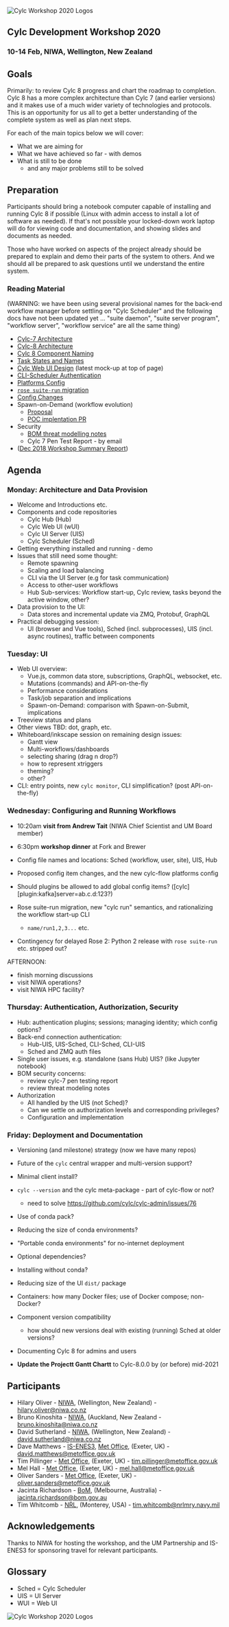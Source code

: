 ![Cylc Workshop 2020 Logos](img/logos-2020.png)

## Cylc Development Workshop 2020
### 10-14 Feb, NIWA, Wellington, New Zealand

## Goals

Primarily: to review Cylc 8 progress and chart the roadmap to completion. Cylc
8 has a more complex architecture than Cylc 7 (and earlier versions) and it makes
use of a much wider variety of technologies and protocols. This is an
opportunity for us all to get a better understanding of the complete system as
well as plan next steps.

For each of the main topics below we will cover:
  - What we are aiming for
  - What we have achieved so far - with demos
  - What is still to be done
    - and any major problems still to be solved

## Preparation

Participants should bring a notebook computer capable of installing and running
Cylc 8 if possible (Linux with admin access to install a lot of software as
needed). If that's not possible your locked-down work laptop will do for
viewing code and documentation, and showing slides and documents as needed.

Those who have worked on aspects of the project already should be prepared to
explain and demo their parts of the system to others. And we should all be
prepared to ask questions until we understand the entire system.

### Reading Material

(WARNING: we have been using several provisional names for the back-end
workflow manager before settling on "Cylc Scheduler" and the following docs
have not been updated yet ... "suite daemon", "suite server program",
"workflow server", "workflow service" are all the same thing)

 - [Cylc-7 Architecture](cylc-7-architecture.md)
 - [Cylc-8 Architecture](cylc-8-architecture.md)
 - [Cylc 8 Component Naming](proposal-component-names.md)
 - [Task States and Names](proposal-state-names.md)
 - [Cylc Web UI Design](https://github.com/cylc/cylc-ui/pull/87) (latest mock-up at top of page)
 - [CLI-Scheduler Authentication](proposal-cli-wfs-authentication.md)
 - [Platforms Config](proposal-platforms.md)
 - [`rose suite-run` migration](proposal-rose-suite-run.md)
 - [Config Changes](proposal-config-changes.md)
 - Spawn-on-Demand (workflow evolution)
     - [Proposal](proposal-spawn-on-d.md)
     - [POC implentation PR](https://github.com/cylc/cylc-flow/pull/3474)
 - Security
     - [BOM threat modelling notes](threats.md)
     - Cylc 7 Pen Test Report - by email
- ([Dec 2018 Workshop Summary Report](dec-workshop-report.md))


## Agenda

### Monday: Architecture and Data Provision

- Welcome and Introductions etc.
- Components and code repositories
    - Cylc Hub (Hub)
    - Cylc Web UI (wUI)
    - Cylc UI Server (UIS)
    - Cylc Scheduler (Sched)
- Getting everything installed and running - demo
- Issues that still need some thought:
  - Remote spawning
  - Scaling and load balancing
  - CLI via the UI Server (e.g for task communication)
  - Access to other-user workflows
  - Hub Sub-services: Workflow start-up, Cylc review, tasks beyond the active window, other?
- Data provision to the UI:
   - Data stores and incremental update via ZMQ, Protobuf, GraphQL
- Practical debugging session:
  - UI (browser and Vue tools), Sched (incl. subprocesses), UIS (incl. async
    routines), traffic between components


### Tuesday: UI

- Web UI overview:
  - Vue.js, common data store, subscriptions, GraphQL, websocket, etc.
  - Mutations (commands) and API-on-the-fly
  - Performance considerations
  - Task/job separation and implications
  - Spawn-on-Demand: comparison with Spawn-on-Submit, implications
- Treeview status and plans
- Other views TBD: dot, graph, etc.
- Whiteboard/inkscape session on remaining design issues:
    - Gantt view
    - Multi-workflows/dashboards
    - selecting sharing (drag n drop?)
    - how to represent xtriggers
    - theming?
    - other?
- CLI: entry points, new `cylc monitor`, CLI simplification? (post API-on-the-fly)

### Wednesday: Configuring and Running Workflows

- 10:20am **visit from Andrew Tait** (NIWA Chief Scientist and UM Board member)
- 6:30pm **workshop dinner** at Fork and Brewer

- Config file names and locations: Sched (workflow, user, site), UIS, Hub
- Proposed config item changes, and the new cylc-flow platforms config
- Should plugins be allowed to add global config items?  ([cylc][plugin:kafka]server=ab.c.d:123?)
- Rose suite-run migration, new "cylc run" semantics, and rationalizing the workflow start-up CLI
  - `name/run1,2,3...` etc.
- Contingency for delayed Rose 2: Python 2 release with `rose suite-run` etc. stripped out?

AFTERNOON:
- finish morning discussions
- visit NIWA operations?
- visit NIWA HPC facility?

### Thursday:  Authentication, Authorization, Security

- Hub: authentication plugins; sessions; managing identity; which config options?
- Back-end connection authentication:
  - Hub-UIS, UIS-Sched, CLI-Sched, CLI-UIS
  - Sched and ZMQ auth files
- Single user issues, e.g. standalone (sans Hub) UIS? (like Jupyter notebook)
- BOM security concerns:
  - review cylc-7 pen testing report
  - review threat modeling notes
- Authorization
  - All handled by the UIS (not Sched)?
  - Can we settle on authorization levels and corresponding privileges?
  - Configuration and implementation

### Friday: Deployment and Documentation

- Versioning (and milestone) strategy (now we have many repos)
- Future of the `cylc` central wrapper and multi-version support?
- Minimal client install?
- `cylc --version` and the cylc meta-package - part of cylc-flow or not?
    - need to solve https://github.com/cylc/cylc-admin/issues/76
- Use of conda pack?
- Reducing the size of conda environments?
- "Portable conda environments" for no-internet deployment
- Optional dependencies?
- Installing without conda?
- Reducing size of the UI `dist/` package
- Containers: how many Docker files; use of Docker compose; non-Docker?
- Component version compatibility
  - how should new versions deal with existing (running) Sched at older versions?
- Documenting Cylc 8 for admins and users

- **Update the Projectt Gantt Chartt** to Cylc-8.0.0 by (or before) mid-2021

## Participants

- Hilary Oliver - [NIWA](https://www.niwa.co.nz), (Wellington, New Zealand) - <hilary.oliver@niwa.co.nz>
- Bruno Kinoshita - [NIWA](https://www.niwa.co.nz), (Auckland, New Zealand - <bruno.kinoshita@niwa.co.nz>
- David Sutherland - [NIWA](https://www.niwa.co.nz), (Wellington, New Zealand) - <david.sutherland@niwa.co.nz>
- Dave Matthews - [IS-ENES3](https://is.enes.org/), [Met Office](https://www.metoffice.gov.uk), (Exeter, UK) - <david.matthews@metoffice.gov.uk> 
- Tim Pillinger - [Met Office](https://www.metoffice.gov.uk), (Exeter, UK) - <tim.pillinger@metoffice.gov.uk>
- Mel Hall - [Met Office](https://www.metoffice.gov.uk), (Exeter, UK) - <mel.hall@metoffice.gov.uk>
- Oliver Sanders - [Met Office](https://www.metoffice.gov.uk), (Exeter, UK) - <oliver.sanders@metoffice.gov.uk>
- Jacinta Richardson - [BoM](https://www.bom.gov.au), (Melbourne, Australia) - <jacinta.richardson@bom.gov.au>
- Tim Whitcomb - [NRL](https://www.nrlmry.navy.mil/), (Monterey, USA) - <tim.whitcomb@nrlmry.navy.mil>

## Acknowledgements

Thanks to NIWA for hosting the workshop, and the UM Partnership and IS-ENES3
for sponsoring travel for relevant participants.

## Glossary

- Sched = Cylc Scheduler
- UIS = UI Server
- WUI = Web UI

![Cylc Workshop 2020 Logos](img/logos-2020.png)
